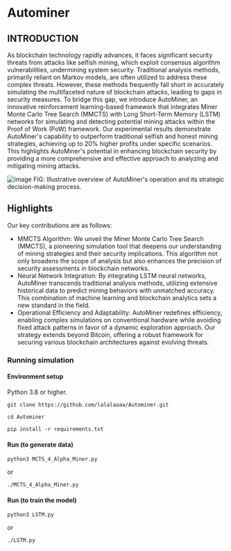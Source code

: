 # Autominer

## INTRODUCTION

As blockchain technology rapidly advances, it faces significant security threats from attacks like selfish mining, which exploit consensus algorithm vulnerabilities, undermining system security. Traditional analysis methods, primarily reliant on Markov models, are often utilized to address these complex threats. However, these methods frequently fall short in accurately simulating the multifaceted nature of blockchain attacks, leading to gaps in security measures. To bridge this gap, we introduce AutoMiner, an innovative reinforcement learning-based framework that integrates Miner Monte Carlo Tree Search (MMCTS) with Long Short-Term Memory (LSTM) networks for simulating and detecting potential mining attacks within the Proof of Work (PoW) framework. Our experimental results demonstrate AutoMiner's capability to outperform traditional selfish and honest mining strategies, achieving up to $20\%$ higher profits under specific scenarios. This highlights AutoMiner's potential in enhancing blockchain security by providing a more comprehensive and effective approach to analyzing and mitigating mining attacks.

![image](https://github.com/user-attachments/assets/2c70955e-c4cb-4f18-be15-d2679f36b7fe)
FIG: Illustrative overview of AutoMiner's operation and its strategic decision-making process.

## Highlights
Our key contributions are as follows:
* MMCTS Algorithm: We unveil the Miner Monte Carlo Tree Search (MMCTS), a pioneering simulation tool that deepens our understanding of mining strategies and their security implications. This algorithm not only broadens the scope of analysis but also enhances the precision of security assessments in blockchain networks.
* Neural Network Integration: By integrating LSTM neural networks, AutoMiner transcends traditional analysis methods, utilizing extensive historical data to predict mining behaviors with unmatched accuracy. This combination of machine learning and blockchain analytics sets a new standard in the field.
* Operational Efficiency and Adaptability: AutoMiner redefines efficiency, enabling complex simulations on conventional hardware while avoiding fixed attack patterns in favor of a dynamic exploration approach. Our strategy extends beyond Bitcoin, offering a robust framework for securing various blockchain architectures against evolving threats.

### Running simulation

#### Environment setup

Python 3.8 or higher.

```
git clone https://github.com/lalalaaaa/Autominer.git

cd Autominer

pip install -r requirements.txt
```

#### Run (to generate data)

```
python3 MCTS_4_Alpha_Miner.py
```

or

```
./MCTS_4_Alpha_Miner.py
```

#### Run (to train the model)

```
python3 LSTM.py
```

or

```
./LSTM.py
```

